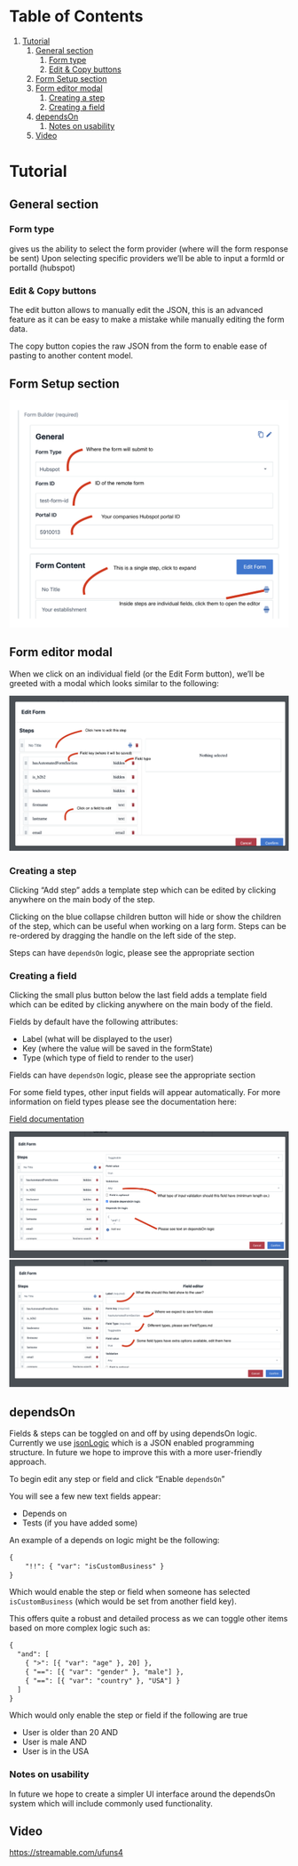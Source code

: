 # Table of Contents

1.  [Tutorial](#orgd9319fa)
    1.  [General section](#orgd9cd3d1)
        1.  [Form type](#org2232114)
        2.  [Edit & Copy buttons](#org5fa69bb)
    2.  [Form Setup section](#orgb25958e)
    3.  [Form editor modal](#orgc944880)
        1.  [Creating a step](#orgc94cb16)
        2.  [Creating a field](#org8ea07af)
    4.  [dependsOn](#org0de2f43)
        1.  [Notes on usability](#org038c5d3)
    5.  [Video](#orgf4be3f1)

<a id="orgd9319fa"></a>

# Tutorial

<a id="orgd9cd3d1"></a>

## General section

<a id="org2232114"></a>

### Form type

gives us the ability to select the form provider (where will the form response be sent)
Upon selecting specific providers we&rsquo;ll be able to input a formId or portalId (hubspot)

<a id="org5fa69bb"></a>

### Edit & Copy buttons

The edit button allows to manually edit the JSON, this is an advanced feature as it can be easy
to make a mistake while manually editing the form data.

The copy button copies the raw JSON from the form to enable ease of pasting to another content model.

<a id="orgb25958e"></a>

## Form Setup section

![img](./images/overview.png)

<a id="orgc944880"></a>

## Form editor modal

When we click on an individual field (or the Edit Form button), we&rsquo;ll be greeted with a modal which looks similar to the following:

![img](./images/ModalEditor.png)

<a id="orgc94cb16"></a>

### Creating a step

Clicking &ldquo;Add step&rdquo; adds a template step which can be edited by clicking anywhere on the main body of the step.

Clicking on the blue collapse children button will hide or show the children of the step, which can be useful when working on a larg form.
Steps can be re-ordered by dragging the handle on the left side of the step.

Steps can have `dependsOn` logic, please see the appropriate section

<a id="org8ea07af"></a>

### Creating a field

Clicking the small plus button below the last field adds a template field which can be edited by clicking anywhere on the main body of the field.

Fields by default have the following attributes:

- Label (what will be displayed to the user)
- Key (where the value will be saved in the formState)
- Type (which type of field to render to the user)

Fields can have `dependsOn` logic, please see the appropriate section

For some field types, other input fields will appear automatically. For more information on field types please see the documentation here:

[Field documentation](https://github.com/Impossible-Foods/impossiblefoods.com/blob/master/src/components/ModuleForm/DynamicForm/Fields/Fields.org)

![img](./images/ModalField.png)
![img](./images/ModalField2.png)

<a id="org0de2f43"></a>

## dependsOn

Fields & steps can be toggled on and off by using dependsOn logic.
Currently we use [jsonLogic](http://jsonlogic.com/) which is a JSON enabled programming structure. In future we hope to improve this with a more user-friendly approach.

To begin edit any step or field and click &ldquo;Enable `dependsOn`&rdquo;

You will see a few new text fields appear:

- Depends on
- Tests (if you have added some)

An example of a depends on logic might be the following:

    {
        "!!": { "var": "isCustomBusiness" }
    }

Which would enable the step or field when someone has selected `isCustomBusiness` (which would be set from another field key).

This offers quite a robust and detailed process as we can toggle other items based on more complex logic such as:

    {
      "and": [
        { ">": [{ "var": "age" }, 20] },
        { "==": [{ "var": "gender" }, "male"] },
        { "==": [{ "var": "country" }, "USA"] }
      ]
    }

Which would only enable the step or field if the following are true

- User is older than 20 AND
- User is male AND
- User is in the USA

<a id="org038c5d3"></a>

### Notes on usability

In future we hope to create a simpler UI interface around the dependsOn system which will include commonly used functionality.

<a id="orgf4be3f1"></a>

## Video

<https://streamable.com/ufuns4>
